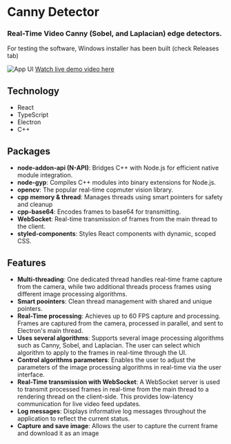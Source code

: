 ﻿# Canny Detector

### Real-Time Video Canny (Sobel, and Laplacian) edge detectors.

For testing the software, Windows installer has been built (check Releases tab)

![App UI](https://i.postimg.cc/wT8FxZrz/Screenshot-canny-detector.png)
[Watch live demo video here](https://streamable.com/rixg1g)

## Technology

- React
- TypeScript
- Electron
- C++

## Packages

- **node-addon-api (N-API)**: Bridges C++ with Node.js for efficient native module integration.
- **node-gyp**: Compiles C++ modules into binary extensions for Node.js.
- **opencv**: The popular real-time copmuter vision library.
- **cpp memory & thread**: Manages threads using smart pointers for safety and cleanup
- **cpp-base64**: Encodes frames to base64 for transmitting.
- **WebSocket**: Real-time transmission of frames from the main thread to the client.
- **styled-components**: Styles React components with dynamic, scoped CSS.

## Features

- **Multi-threading**: One dedicated thread handles real-time frame capture from the camera, while two additional threads process frames using different image processing algorithms.
- **Smart poointers**: Clean thread management with shared and unique pointers.
- **Real-Time processing**: Achieves up to 60 FPS capture and processing. Frames are captured from the camera, processed in parallel, and sent to Electron's main thread.
- **Uses several algorithms**: Supports several image processing algorithms such as Canny, Sobel, and Laplacian. The user can select which algorithm to apply to the frames in real-time through the UI.
- **Control algorithms parameters**: Enables the user to adjust the parameters of the image processing algorithms in real-time via the user interface.
- **Real-Time transmission with WebSocket**: A WebSocket server is used to transmit processed frames in real-time from the main thread to a rendering thread on the client-side. This provides low-latency communication for live video feed updates.
- **Log messages**: Displays informative log messages throughout the application to reflect the current status.
- **Capture and save image**: Allows the user to capture the current frame and download it as an image
